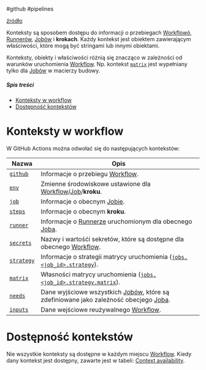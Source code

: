 #github #pipelines

[źródło](https://docs.github.com/en/actions/learn-github-actions/contexts#inputs-context)

Konteksty są sposobem dostępu do informacji o przebiegach [Workflowó](Workflow.md), [Runnerów](Runner.md), [Jobów](Job.md) i **krokach**. Każdy kontekst jest obiektem zawierającym właściwości, które mogą być stringami lub innymi obiektami.

Konteksty, obiekty i właściwości różnią się znacząco w zależności od warunków uruchomienia [Workflow](Workflow.md). 
Np. kontekst [`matrix`](https://docs.github.com/en/actions/learn-github-actions/contexts#matrix-context) jest wypełniany tylko dla [Jobów](Job.md) w macierzy budowy.

##### Spis treści

- [Konteksty w workflow](#Konteksty%20w%20workflow)
- [Dostępność kontekstów](#Dostępność%20kontekstów)

# Konteksty w workflow

W GitHub Actions można odwołać się do następujących kontekstów:

| Nazwa                                                                                           | Opis                                                                                                                        |
| ----------------------------------------------------------------------------------------------- | --------------------------------------------------------------------------------------------------------------------------- |
| [`github`](https://docs.github.com/en/actions/learn-github-actions/contexts#github-context)     | Informacje o przebiegu [Workflow](Workflow.md).                                                                             |
| [`env`](https://docs.github.com/en/actions/learn-github-actions/contexts#env-context)           | Zmienne środowiskowe ustawione dla [Workflow](Workflow.md)/[Job](Job.md)/**kroku**.                                         |
| [`job`](https://docs.github.com/en/actions/learn-github-actions/contexts#job-context)           | Informacje o obecnym [Jobie](Job.md).                                                                                       |
| [`steps`](https://docs.github.com/en/actions/learn-github-actions/contexts#steps-context)       | Informacje o obecnym **kroku**.                                                                                             |
| [`runner`](https://docs.github.com/en/actions/learn-github-actions/contexts#runner-context)     | Informacje o [Runnerze](Runner.md) uruchomionym dla obecnego [Joba](Job.md).                                                |
| [`secrets`](https://docs.github.com/en/actions/learn-github-actions/contexts#secrets-context)   | Nazwy i wartośći sekretów, które są dostępne dla obecnego [Workflow](Workflow.md).                                          |
| [`strategy`](https://docs.github.com/en/actions/learn-github-actions/contexts#strategy-context) | Informacje o strategii matrycy uruchomienia ([`jobs.<job_id>.strategy`](Workflow%20syntax.md#jobs%20job_id%20strategy)).    |
| [`matrix`](https://docs.github.com/en/actions/learn-github-actions/contexts#matrix-context)     | Własności matrycy uruchomienia ([`jobs.<job_id>.strategy.matrix`](Workflow%20syntax.md#jobs%20job_id%20strategy%20matrix)). |
| [`needs`](https://docs.github.com/en/actions/learn-github-actions/contexts#needs-context)       | Dane wyjściowe wszystkich [Jobów](Job.md), które są zdefiniowane jako zależność obecjego [Joba](Job.md).                    |
| [`inputs`](https://docs.github.com/en/actions/learn-github-actions/contexts#inputs-context)     | Dane wejściowe reużywalnego [Workflow](Workflow.md).                                                                        |

# Dostępność kontekstów

Nie wszystkie konteksty są dostępne w każdym miejscu [Workflow](Workflow.md). Kiedy dany kontekst jest dostępny, zawarte jest w tabeli: [Context availability](https://docs.github.com/en/actions/learn-github-actions/contexts#context-availability).

